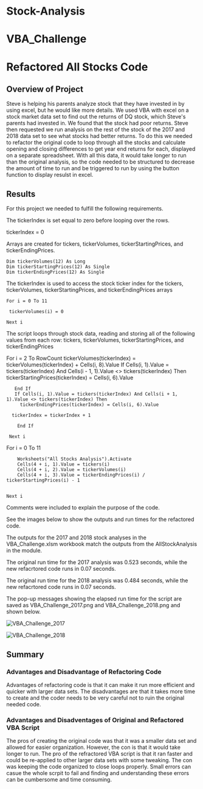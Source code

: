 # Stock-Analysis
# VBA_Challenge
# Refactored All Stocks Code
## Overview of Project
Steve is helping his parents analyze stock that they have invested in by using excel, 
but he would like more details. We used VBA with excel on a stock market data set to
find out the returns of DQ stock, which Steve's parents had invested in.  We found that the stock 
had poor returns.  Steve then requested we run analysis on the rest of the stock of the 2017 and 2018 
data set to see what stocks had better returns. To do this we needed to refactor 
the original code to loop through all the stocks and calculate opening and closing differences to 
get year end returns for each, displayed on a separate spreadsheet. With all this data, it would take longer
to run than the original analysis, so the code needed to be structured to decrease the amount of time to run 
and be triggered to run by using the button function to display resulst in excel. 

## Results
For this project we needed to fulfill the following requirements.

The tickerIndex is set equal to zero before looping over the rows.
 
 tickerIndex = 0
 
Arrays are created for tickers, tickerVolumes, tickerStartingPrices, and tickerEndingPrices.

    Dim tickerVolumes(12) As Long
    Dim tickerStartingPrices(12) As Single
    Dim tickerEndingPrices(12) As Single

The tickerIndex is used to access the stock ticker index for the tickers, tickerVolumes,
tickerStartingPrices, and tickerEndingPrices arrays

    For i = 0 To 11
    
     tickerVolumes(i) = 0
    
    Next i
   
The script loops through stock data, reading and storing all of the following values from each row: tickers, 
tickerVolumes, tickerStartingPrices, and tickerEndingPrices

 For i = 2 To RowCount
        tickerVolumes(tickerIndex) = tickerVolumes(tickerIndex) + Cells(i, 8).Value
        If Cells(i, 1).Value = tickers(tickerIndex) And Cells(i - 1, 1).Value <> tickers(tickerIndex) Then
        tickerStartingPrices(tickerIndex) = Cells(i, 6).Value
        
       End If
       If Cells(i, 1).Value = tickers(tickerIndex) And Cells(i + 1, 1).Value <> tickers(tickerIndex) Then
         tickerEndingPrices(tickerIndex) = Cells(i, 6).Value
        
      tickerIndex = tickerIndex + 1 
      
        End If
            
     Next i
    
  For i = 0 To 11
        
        Worksheets("All Stocks Analysis").Activate
        Cells(4 + i, 1).Value = tickers(i)
        Cells(4 + i, 2).Value = tickerVolumes(i)
        Cells(4 + i, 3).Value = tickerEndingPrices(i) / tickerStartingPrices(i) - 1
        
        
    Next i 

Comments were included to explain the purpose of the code. 

See the images below to show the outputs and run times for the refactored code.

The outputs for the 2017 and 2018 stock analyses in the VBA_Challenge.xlsm workbook 
match the outputs from the AllStockAnalysis in the module.

The original run time for the 2017 analysis was 0.523 seconds, while the new refacrtored
code runs in 0.07 seconds.

The original run time for the 2018 analysis was 0.484 seconds, while the new refacrtored
code runs in 0.07 seconds.

The pop-up messages showing the elapsed run time for the script are saved as VBA_Challenge_2017.png and 
VBA_Challenge_2018.png and shown below.

![VBA_Challenge_2017](https://user-images.githubusercontent.com/105535250/175618227-04906852-bbd4-4b8e-ac48-c54e94934e9d.png)

![VBA_Challenge_2018](https://user-images.githubusercontent.com/105535250/175618316-28d07bd5-6c39-4383-972e-7d314dc9e0bd.png)


## Summary

### Advantages and Disadvantage of Refactoring Code
Advantages of refactoring code is that it can make it run more efficient and quicker with larger data sets. 
The disadvantages are that it takes more time to create and the coder needs to be very careful not to ruin 
the original needed code.

### Advantages and Disadventages of Original and Refactored VBA Script
The pros of creating the original code was that it was a smaller data set and allowed for easier organization. 
However, the con is that it would take longer to run.  The pro of the refractored VBA script is that it ran faster
and could be re-applied to other larger data sets with some tweaking.  The con was keeping the code organized to 
close loops properly.  Small errors can casue the whole scrpit to fail and finding and understanding these errors 
can be cumbersome and time consuming.



